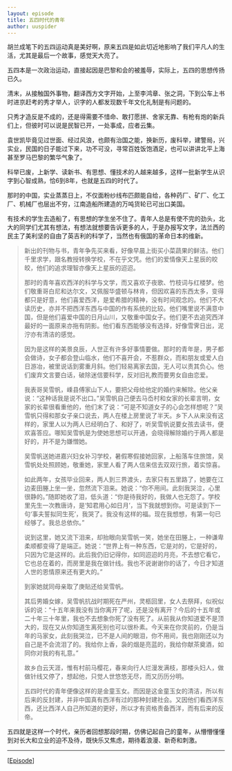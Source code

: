 ```yaml
---
layout: episode
title: 五四时代的青年
author: uuspider
---
```

胡兰成笔下的五四运动真是美好啊，原来五四是如此切近地影响了我们平凡人的生活，尤其是最后一个故事，感觉天大亮了。

五四本是一次政治运动，直接起因是巴黎和会的被羞辱，实际上，五四的思想传扬已久。

清末，从接触国外事物，翻译西方文字开始，上至李鸿章、张之洞，下到公车上书时进京赶考的秀才举人，识字的人都发现数千年文化礼制是有问题的。

只秀才造反是不成的，还是得需要不惜命、敢打愿拼、舍家无靠、有枪有炮的新兵们上，但彼时可以说是民智已开，一处事成，应者云集。

袁世凯毕竟见过世面、经过风浪，也颇有治国之能，换新历，废科举，建警局，兴实业，民国的日子能过下来，功不可没，寻常百姓饭饱酒足，也可以讲讲北平上海甚至罗马巴黎的繁华气象了。

科举已废，上新学、读新书、有思想、懂技术的人越来越多，这样一批新学生从识字到心智成熟，恰6到8年，也就是五四的时代了。

那时的中国，实业蒸蒸日上，不仅面粉纱线布匹颇能自给，各种药厂、矿厂、化工厂、机械厂也层出不穷，江南造船所建造的万吨货轮已可出口美国。

有技术的学生去造船了，有思想的学生坐不住了。青年人总是有使不完的劲头，北大的同学们尤其有想法，有想法就想要告诉更多的人，于是办报写文字，法兰西的民主了美利坚的自由了英吉利的科学了，当然也有俄国的革命日本的维新。

>新出的刊物与书，青年争先买来看，好像早晨上街买小菜蔬果的鲜洁。他们千里求学，跟名教授转换学校，不在乎文凭。他们的爱情像天上星辰的皎皎，他们的追求理智亦像天上星辰的迢迢。
>
>那时的青年喜欢西洋的科学与文学，而又喜欢子夜歌、竹枝词与红楼梦。他们敬重哥白尼和达尔文，又佩服华盛顿与林肯，但因欢喜的东西太多，变得都只是好意，他们喜爱西洋，是爱希腊的精神，没有时间观念的。他们不大读历史，亦并不把西洋东西与中国的作有系统的比较。他们嘴里说不满意中国，但是他们喜爱中国的日月山川，又敬重中国女子。他们更不去追究西洋最好的一面原来亦拖有阴影。他们看东西能够没有选择，好像雪霁日出，泥泞亦有清洁的感觉。
>
>因为是这样的美景良辰，人世正有许多好事情要做。那时的青年是，男子都会做诗，女子都会登山临水，他们不喜开会，不惹群众，而和朋友或爱人白日游冶，被里说话到雾重月斜。他们轻易离家去国，无人可以责其负心。他们废弃文言要白话，破除迷信要科学，反对旧礼教而要男女自由恋爱。
>
>我表哥吴雪帆，嵊县傅家山下人，要把父母给他定的婚约来解除。他父亲说：“这种话我是说不出口。”吴雪帆自己便去马岙村和女家的长辈言明，女家的长辈很看重他的，他们末了说：“可是不知道女子的心会怎样想呢？”吴雪帆只得和那女子亲口说去，两人在楼上房里说了半天。乡下人从来没有这样的，家里人以为两人已经明白了、和好了，听吴雪帆说要女孩去读书，便欢喜答应。哪知吴雪帆是为使她思想可以开通，会晓得解除婚约于两人都是好的，并不是为嫌憎她。
>
>吴雪帆送她进嘉兴妇女补习学校，暑假寒假接她回家，上船落车住旅馆，吴雪帆处处照顾她，敬重她，家里人看了两人信来信去双双行旅，着实惊喜。
>
>如此两年，女孩毕业回来，两人到三界渡头，去家只有五里路了，她要在江边麦田塍上坐一坐，忽然流下泪来。她说：“你不用间。此刻我哭泣，心里很静的。”随即她收了泪，低头道：“你是待我好的，我做人也无怨了。学校里先生一次教唐诗，是‘知君用心如日月’，当下我就想到你。可是读到下一句‘事夫誓拟同生死’，我哭了。我没有这样的福。现在我想想，有第一句已经够了。我总总依你。”
>
>说到这里，她又流下泪来，却抬眼向吴雪帆一笑，她坐在田塍上，一种谦卑柔顺都变得了是端正。她说：“世界上有一种东西，它是对的，它是好的，只因为它是这样的。此后我仍旧记得你，如同迢迢的月亮，不去想它看它，它也总在着的，而房里是我在做针线。我也不说谢谢你的话了，今日才知道人世的恩情原来还有更大的。”
>
>到家她就同母亲取了庚贴还给吴雪帆。
>
>其后男婚女嫁，吴雪帆抗战时期死在严州，灵柩回里，女人去祭拜，似祝似诉的说：“十五年来我没有当你离开了呢，还是没有离开？今后的十五年或二十年三十年里，我也不去想象你死了没有死了。从前我从你知道爱不是顶大的，现在又从你知道生离死别也可以很朴素。今天来在你灵前的，仍是当年的马家女，此刻我哭泣，已不是人间的眼泪，你不用间，我也刚刚还以为自己是不会流泪了的。我给你上香，袅的烟是亮蓝的，我给你献茶奠酒，如同你对我的有礼意。”
>
>故乡白云天涯，惟有村前马樱花，春来向行人烂漫发满枝，那楼头妇人，做做针线又停了，想起他，只觉人世悠悠无尽，而又历历分明。
>
>五四时代的青年便像这样的是金童玉女。而因是这金童玉女的清洁，所以有后来的反封建，并非中国真有西洋有过的那种封建社会。又因他们看西洋东西，还比西洋人自己所知道的更好，所以才有资格责备西洋，而有后来的反帝。

五四就是这样一个时代，亲历者回想那段时期，仿佛记起自己的童年，从懵懵懂懂到对长大和立业的迫不及待，既快乐又焦虑，期待着浪漫、新奇和刺激。

***

[[Episode][episode]]

[episode]:http://about.uuspider.com/2019/06/02/episodeindex.html

